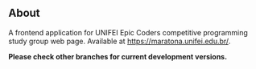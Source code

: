 ## About

A frontend application for UNIFEI Epic Coders competitive programming study group web page.
Available at https://maratona.unifei.edu.br/.

**Please check other branches for current development versions.**
